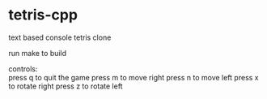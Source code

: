 # tetris-cpp

text based console tetris clone

run make to build

controls: <br>
          <tab>press q to quit the game
          press m to move right
          press n to move left
          press x to rotate right
          press z to rotate left
